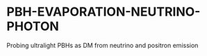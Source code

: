 # PBH-EVAPORATION-NEUTRINO-PHOTON
Probing ultralight PBHs as DM from neutrino and positron emission
